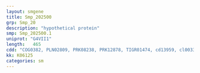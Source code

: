 ```yaml
---
layout: smgene
title: Smp_202500
grp: Smp_20
description: "hypothetical protein"
smp: Smp_202500.1
uniprot: "G4VII1"
length:   465
cdd: "COG0382, PLN02809, PRK08238, PRK12878, TIGR01474, cd13959, cl00337, pfam01040"
kk: K06125
categories: sm
---
```

